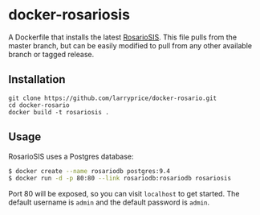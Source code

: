 docker-rosariosis
=================

A Dockerfile that installs the latest [RosarioSIS](http://www.rosariosis.org/). This file pulls from the master branch, but can be easily modified to pull from any other available branch or tagged release.

## Installation

```
git clone https://github.com/larryprice/docker-rosario.git
cd docker-rosario
docker build -t rosariosis .
```

## Usage

RosarioSIS uses a Postgres database:

``` bash
$ docker create --name rosariodb postgres:9.4
$ docker run -d -p 80:80 --link rosariodb:rosariodb rosariosis
```

Port 80 will be exposed, so you can visit `localhost` to get started. The default username is `admin` and the default password is `admin`.
